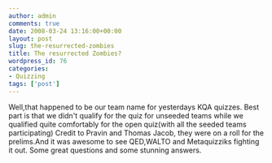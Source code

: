 ```yaml
---
author: admin
comments: true
date: 2008-03-24 13:16:00+00:00
layout: post
slug: the-resurrected-zombies
title: The resurrected Zombies?
wordpress_id: 76
categories:
- Quizzing
tags: ['post']
---
```


Well,that happened to be our team name for yesterdays KQA quizzes. Best part is that we didn't qualify for the quiz for unseeded teams while we qualified quite comfortably for the open quiz(with all the seeded teams participating) Credit to Pravin and Thomas Jacob, they were on a roll for the prelims.And it was awesome to see QED,WALTO and Metaquizziks fighting it out. Some great questions and some stunning answers.
